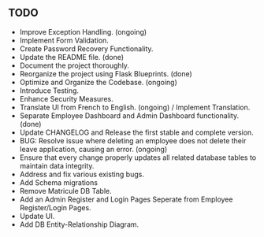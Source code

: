 ## TODO
- Improve Exception Handling. (ongoing)
- Implement Form Validation.
- Create Password Recovery Functionality.
- Update the README file. (done)
- Document the project thoroughly.
- Reorganize the project using Flask Blueprints. (done)
- Optimize and Organize the Codebase. (ongoing)
- Introduce Testing.
- Enhance Security Measures.
- Translate UI from French to English. (ongoing) / Implement Translation.
- Separate Employee Dashboard and Admin Dashboard functionality. (done)
- Update CHANGELOG and Release the first stable and complete version.
- BUG: Resolve issue where deleting an employee does not delete their leave application, causing an error. (ongoing)
- Ensure that every change properly updates all related database tables to maintain data integrity.
- Address and fix various existing bugs.
- Add Schema migrations
- Remove Matricule DB Table.
- Add an Admin Register and Login Pages Seperate from Employee Register/Login Pages.
- Update UI.
- Add DB Entity-Relationship Diagram.